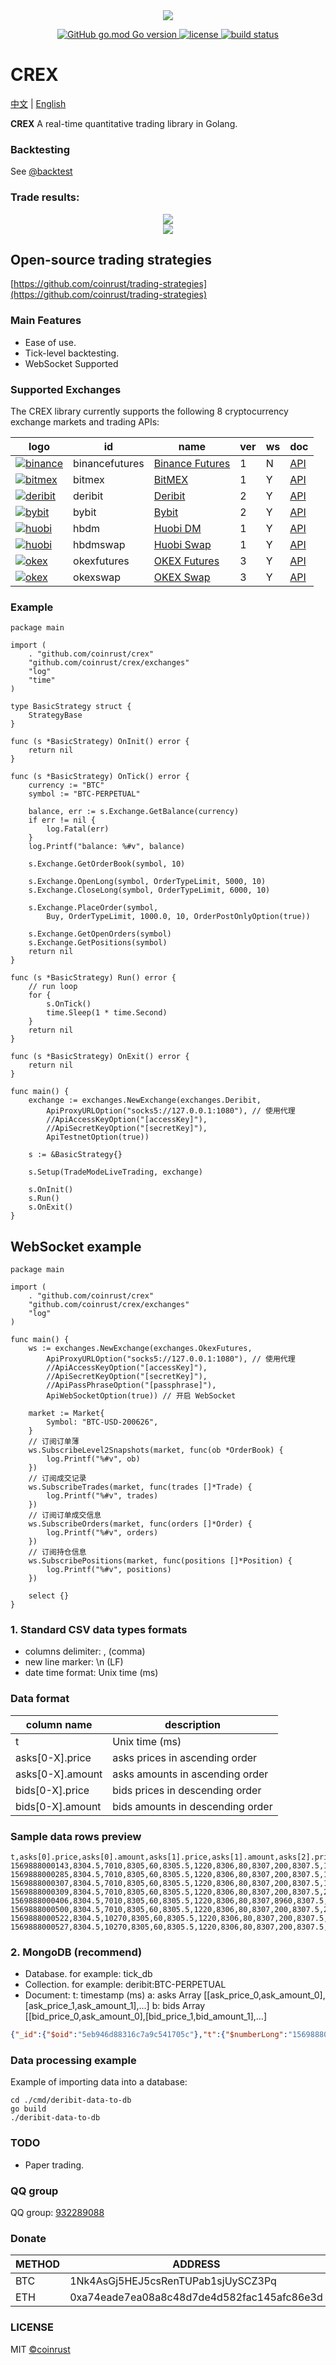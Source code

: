 <div align=center><img src="https://raw.githubusercontent.com/coinrust/crex/master/images/logo.png" /></div>

<p align="center">
  <a href="https://github.com/golang/go">
    <img alt="GitHub go.mod Go version" src="https://img.shields.io/github/go-mod/go-version/coinrust/crex">
  </a>

  <a href="https://github.com/coinrust/crex/master/LICENSE">
    <img src="https://img.shields.io/github/license/mashape/apistatus.svg" alt="license">
  </a>
  <a href="https://www.travis-ci.com/coinrust/crex">
    <img src="https://www.travis-ci.com/coinrust/crex.svg?branch=master" alt="build status">
  </a>
</p>

# CREX

[中文](README.md) | [English](README_en.md)

**CREX** A real-time quantitative trading library in Golang.

### Backtesting
See [@backtest](https://github.com/coinrust/crex/blob/master/examples/backtest/main.go)

### Trade results:
<div align=center><img src="https://raw.githubusercontent.com/coinrust/crex/master/images/trade_result.png" /></div>
<div align=center><img src="https://raw.githubusercontent.com/coinrust/crex/master/images/trade_history_report.png" /></div>

## Open-source trading strategies
[https://github.com/coinrust/trading-strategies](https://github.com/coinrust/trading-strategies)

### Main Features
* Ease of use.
* Tick-level backtesting.
* WebSocket Supported

### Supported Exchanges
The CREX library currently supports the following 8 cryptocurrency exchange markets and trading APIs:

| logo                                                                                                                                             | id             | name                                                                      | ver | ws  | doc                                                               |
| ------------------------------------------------------------------------------------------------------------------------------------------------ | -------------- | ------------------------------------------------------------------------- | --- | --- | ----------------------------------------------------------------- |
| [![binance](https://raw.githubusercontent.com/coinrust/crex/master/images/binance.jpg)](https://www.binance.com/en/register?ref=10916733)        | binancefutures | [Binance Futures](https://www.binance.com/en/register?ref=10916733)       | 1   | N   | [API](https://binance-docs.github.io/apidocs/futures/en/)         |
| [![bitmex](https://raw.githubusercontent.com/coinrust/crex/master/images/bitmex.jpg)](https://www.bitmex.com/register/o0Duru)                    | bitmex         | [BitMEX](https://www.bitmex.com/register/o0Duru)                          | 1   | Y   | [API](https://www.bitmex.com/app/apiOverview)                     |
| [![deribit](https://raw.githubusercontent.com/coinrust/crex/master/images/deribit.jpg)](https://www.deribit.com/reg-7357.93)                     | deribit        | [Deribit](https://www.deribit.com/reg-7357.93)                            | 2   | Y   | [API](https://docs.deribit.com/)                                  |
| [![bybit](https://raw.githubusercontent.com/coinrust/crex/master/images/bybit.jpg)](https://www.bybit.com/app/register?ref=qQggy)                | bybit          | [Bybit](https://www.bybit.com/app/register?ref=qQggy)                     | 2   | Y   | [API](https://bybit-exchange.github.io/docs/inverse/)             |
| [![huobi](https://raw.githubusercontent.com/coinrust/crex/master/images/huobi.jpg)](https://www.huobi.io/en-us/topic/invited/?invite_code=7hzc5) | hbdm           | [Huobi DM](https://www.huobi.io/en-us/topic/invited/?invite_code=7hzc5)   | 1   | Y   | [API](https://docs.huobigroup.com/docs/dm/v1/en/)                 |
| [![huobi](https://raw.githubusercontent.com/coinrust/crex/master/images/huobi.jpg)](https://www.huobi.io/en-us/topic/invited/?invite_code=7hzc5) | hbdmswap       | [Huobi Swap](https://www.huobi.io/en-us/topic/invited/?invite_code=7hzc5) | 1   | Y   | [API](https://docs.huobigroup.com/docs/coin_margined_swap/v1/en/) |
| [![okex](https://raw.githubusercontent.com/coinrust/crex/master/images/okex.jpg)](https://www.okex.com/join/1890951)                             | okexfutures    | [OKEX Futures](https://www.okex.com/join/1890951)                         | 3   | Y   | [API](https://www.okex.me/docs/en/#futures-README)                |
| [![okex](https://raw.githubusercontent.com/coinrust/crex/master/images/okex.jpg)](https://www.okex.com/join/1890951)                             | okexswap       | [OKEX Swap](https://www.okex.com/join/1890951)                            | 3   | Y   | [API](https://www.okex.me/docs/en/#swap-README)                   |

### Example
```golang
package main

import (
	. "github.com/coinrust/crex"
	"github.com/coinrust/crex/exchanges"
	"log"
	"time"
)

type BasicStrategy struct {
	StrategyBase
}

func (s *BasicStrategy) OnInit() error {
	return nil
}

func (s *BasicStrategy) OnTick() error {
	currency := "BTC"
	symbol := "BTC-PERPETUAL"

	balance, err := s.Exchange.GetBalance(currency)
	if err != nil {
		log.Fatal(err)
	}
	log.Printf("balance: %#v", balance)

	s.Exchange.GetOrderBook(symbol, 10)

	s.Exchange.OpenLong(symbol, OrderTypeLimit, 5000, 10)
	s.Exchange.CloseLong(symbol, OrderTypeLimit, 6000, 10)

	s.Exchange.PlaceOrder(symbol,
		Buy, OrderTypeLimit, 1000.0, 10, OrderPostOnlyOption(true))

	s.Exchange.GetOpenOrders(symbol)
	s.Exchange.GetPositions(symbol)
	return nil
}

func (s *BasicStrategy) Run() error {
	// run loop
	for {
		s.OnTick()
		time.Sleep(1 * time.Second)
	}
	return nil
}

func (s *BasicStrategy) OnExit() error {
	return nil
}

func main() {
	exchange := exchanges.NewExchange(exchanges.Deribit,
		ApiProxyURLOption("socks5://127.0.0.1:1080"), // 使用代理
		//ApiAccessKeyOption("[accessKey]"),
		//ApiSecretKeyOption("[secretKey]"),
		ApiTestnetOption(true))

	s := &BasicStrategy{}

	s.Setup(TradeModeLiveTrading, exchange)

	s.OnInit()
	s.Run()
	s.OnExit()
}
```

## WebSocket example
```golang
package main

import (
	. "github.com/coinrust/crex"
	"github.com/coinrust/crex/exchanges"
	"log"
)

func main() {
	ws := exchanges.NewExchange(exchanges.OkexFutures,
		ApiProxyURLOption("socks5://127.0.0.1:1080"), // 使用代理
		//ApiAccessKeyOption("[accessKey]"),
		//ApiSecretKeyOption("[secretKey]"),
		//ApiPassPhraseOption("[passphrase]"),
		ApiWebSocketOption(true)) // 开启 WebSocket

	market := Market{
		Symbol: "BTC-USD-200626",
	}
	// 订阅订单薄
	ws.SubscribeLevel2Snapshots(market, func(ob *OrderBook) {
		log.Printf("%#v", ob)
	})
	// 订阅成交记录
	ws.SubscribeTrades(market, func(trades []*Trade) {
		log.Printf("%#v", trades)
	})
	// 订阅订单成交信息
	ws.SubscribeOrders(market, func(orders []*Order) {
		log.Printf("%#v", orders)
	})
	// 订阅持仓信息
	ws.SubscribePositions(market, func(positions []*Position) {
		log.Printf("%#v", positions)
	})

	select {}
}
```

### 1. Standard CSV data types formats
* columns delimiter: , (comma)
* new line marker: \n (LF)
* date time format: Unix time (ms)

### Data format
| column name      | description                      |
| ---------------- |--------------------------------- |
| t                | Unix time (ms)                   |
| asks[0-X].price  | asks prices in ascending order   |
| asks[0-X].amount | asks amounts in ascending order  |
| bids[0-X].price  | bids prices in descending order  |
| bids[0-X].amount | bids amounts in descending order |

### Sample data rows preview
```csv
t,asks[0].price,asks[0].amount,asks[1].price,asks[1].amount,asks[2].price,asks[2].amount,asks[3].price,asks[3].amount,asks[4].price,asks[4].amount,asks[5].price,asks[5].amount,asks[6].price,asks[6].amount,asks[7].price,asks[7].amount,asks[8].price,asks[8].amount,asks[9].price,asks[9].amount,bids[0].price,bids[0].amount,bids[1].price,bids[1].amount,bids[2].price,bids[2].amount,bids[3].price,bids[3].amount,bids[4].price,bids[4].amount,bids[5].price,bids[5].amount,bids[6].price,bids[6].amount,bids[7].price,bids[7].amount,bids[8].price,bids[8].amount,bids[9].price,bids[9].amount
1569888000143,8304.5,7010,8305,60,8305.5,1220,8306,80,8307,200,8307.5,1650,8308,68260,8308.5,120000,8309,38400,8309.5,8400,8304,185750,8303.5,52200,8303,20600,8302.5,4500,8302,2000,8301.5,18200,8301,18000,8300.5,90,8300,71320,8299.5,310
1569888000285,8304.5,7010,8305,60,8305.5,1220,8306,80,8307,200,8307.5,1650,8308,68260,8308.5,120000,8309,38400,8309.5,8400,8304,185750,8303.5,52200,8303,20600,8302.5,4500,8302,2000,8301.5,18200,8301,18000,8300.5,5090,8300,71320,8299.5,310
1569888000307,8304.5,7010,8305,60,8305.5,1220,8306,80,8307,200,8307.5,11010,8308,68260,8308.5,120000,8309,38400,8309.5,8400,8304,185750,8303.5,52200,8303,20600,8302.5,4500,8302,2000,8301.5,18200,8301,18000,8300.5,5090,8300,71320,8299.5,310
1569888000309,8304.5,7010,8305,60,8305.5,1220,8306,80,8307,200,8307.5,20370,8308,68260,8308.5,120000,8309,38400,8309.5,8400,8304,185750,8303.5,52200,8303,20600,8302.5,4500,8302,2000,8301.5,18200,8301,18000,8300.5,5090,8300,71320,8299.5,310
1569888000406,8304.5,7010,8305,60,8305.5,1220,8306,80,8307,8960,8307.5,11010,8308,68260,8308.5,120000,8309,38400,8309.5,8400,8304,185750,8303.5,52200,8303,20600,8302.5,4500,8302,2000,8301.5,18200,8301,18000,8300.5,5090,8300,71320,8299.5,310
1569888000500,8304.5,7010,8305,60,8305.5,1220,8306,80,8307,200,8307.5,20370,8308,68260,8308.5,120000,8309,38400,8309.5,8400,8304,185750,8303.5,52200,8303,20600,8302.5,4500,8302,2000,8301.5,18200,8301,18000,8300.5,5090,8300,71320,8299.5,310
1569888000522,8304.5,10270,8305,60,8305.5,1220,8306,80,8307,200,8307.5,20370,8308,68260,8308.5,120000,8309,38400,8309.5,8400,8304,185750,8303.5,52200,8303,20600,8302.5,4500,8302,2000,8301.5,18200,8301,18000,8300.5,5090,8300,71320,8299.5,310
1569888000527,8304.5,10270,8305,60,8305.5,1220,8306,80,8307,200,8307.5,20370,8308,68260,8308.5,120000,8309,38400,8309.5,8400,8304,185010,8303.5,52200,8303,20600,8302.5,4500,8302,2000,8301.5,18200,8301,18000,8300.5,5090,8300,71320,8299.5,310
```

### 2. MongoDB (recommend)
* Database. for example: tick_db
* Collection. for example: deribit:BTC-PERPETUAL
* Document:
t: timestamp (ms)
a: asks Array [[ask_price_0,ask_amount_0],[ask_price_1,ask_amount_1],...]
b: bids Array [[bid_price_0,ask_amount_0],[bid_price_1,bid_amount_1],...]
```json
{"_id":{"$oid":"5eb946d88316c7a9c541705c"},"t":{"$numberLong":"1569888000143"},"a":[[8304.5,7010],[8305,60],[8305.5,1220],[8306,80],[8307,200],[8307.5,1650],[8308,68260],[8308.5,120000],[8309,38400],[8309.5,8400]],"b":[[8304,185750],[8303.5,52200],[8303,20600],[8302.5,4500],[8302,2000],[8301.5,18200],[8301,18000],[8300.5,90],[8300,71320],[8299.5,310]]}
```

### Data processing example
Example of importing data into a database:
```shell script
cd ./cmd/deribit-data-to-db
go build
./deribit-data-to-db
```

### TODO
* Paper trading.

### QQ group
QQ group: [932289088](https://jq.qq.com/?_wv=1027&k=5rg0FEK)

### Donate
| METHOD  | ADDRESS                                     |
|-------- |-------------------------------------------- |
| BTC     | 1Nk4AsGj5HEJ5csRenTUPab1sjUySCZ3Pq          |
| ETH     | 0xa74eade7ea08a8c48d7de4d582fac145afc86e3d  |

### LICENSE
MIT [©coinrust](https://github.com/coinrust)